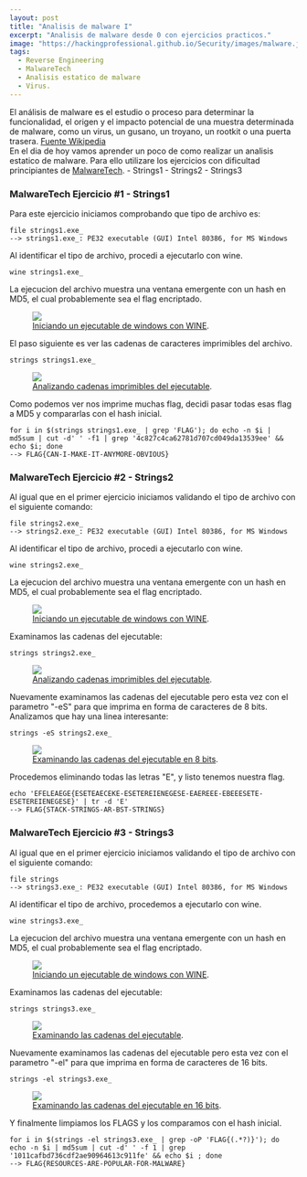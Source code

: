 ```yaml
---
layout: post
title: "Analisis de malware I"
excerpt: "Analisis de malware desde 0 con ejercicios practicos."
image: "https://hackingprofessional.github.io/Security/images/malware.jpg"
tags: 
  - Reverse Engineering
  - MalwareTech
  - Analisis estatico de malware
  - Virus.
---
```


El análisis de malware es el estudio o proceso para determinar la funcionalidad, el origen y el impacto potencial de una muestra determinada de malware, como un virus, un gusano, un troyano, un rootkit o una puerta trasera.
[Fuente Wikipedia](https://es.wikipedia.org/wiki/An%C3%A1lisis_de_malware)  
En el dia de hoy vamos aprender un poco de como realizar un analisis estatico de malware.
Para ello utilizare los ejercicios con dificultad principiantes de [MalwareTech](https://www.malwaretech.com/beginner-malware-reversing-challenges).
	- Strings1
	- Strings2
	- Strings3

### MalwareTech Ejercicio #1 - **Strings1**
Para este ejercicio iniciamos comprobando que tipo de archivo es:

```shell
file strings1.exe_
--> strings1.exe_: PE32 executable (GUI) Intel 80386, for MS Windows
```

Al identificar el tipo de archivo, procedi a ejecutarlo con wine.

```shell
wine strings1.exe_
```

La ejecucion del archivo muestra una ventana emergente con un hash en MD5, el cual probablemente sea el flag encriptado.

<figure>
  <img src="https://hackingprofessional.github.io/Security/images/MalwExec1.png">
	<figcaption>
    <a href="https://hackingprofessional.github.io/Security/images/MalwExec1.png" title="Ejecucion del archivo con WINE">Iniciando un ejecutable de windows con WINE</a>.
  </figcaption>
</figure>

El paso siguiente es ver las cadenas de caracteres imprimibles del archivo.

```shell
strings strings1.exe_
```

<figure>
  <img src="https://hackingprofessional.github.io/Security/images/MalwStringsFile1.png">
	<figcaption>
    <a href="https://hackingprofessional.github.io/Security/images/MalwStringsFile1.png" title="Uso del comando strings">Analizando cadenas imprimibles del ejecutable</a>.
  </figcaption>
</figure>

Como podemos ver nos imprime muchas flag, decidi pasar todas esas flag a MD5 y compararlas con el hash inicial.

```shell
for i in $(strings strings1.exe_ | grep 'FLAG'); do echo -n $i | md5sum | cut -d' ' -f1 | grep '4c827c4ca62781d707cd049da13539ee' && echo $i; done
--> FLAG{CAN-I-MAKE-IT-ANYMORE-OBVIOUS}
```

### MalwareTech Ejercicio #2 - **Strings2**
Al igual que en el primer ejercicio iniciamos validando el tipo de archivo con el siguiente comando:

```shell
file strings2.exe_
--> strings2.exe_: PE32 executable (GUI) Intel 80386, for MS Windows
```

Al identificar el tipo de archivo, procedi a ejecutarlo con wine.

```shell
wine strings2.exe_
```

La ejecucion del archivo muestra una ventana emergente con un hash en MD5, el cual probablemente sea el flag encriptado.

<figure>
  <img src="https://hackingprofessional.github.io/Security/images/MalwExec2.png">
	<figcaption>
    <a href="https://hackingprofessional.github.io/Security/images/MalwExec2.png" title="Ejecucion del archivo con WINE">Iniciando un ejecutable de windows con WINE</a>.
  </figcaption>
</figure>

Examinamos las cadenas del ejecutable:

```shell
strings strings2.exe_
```

<figure>
  <img src="https://hackingprofessional.github.io/Security/images/MalwStringsFile2.png">
	<figcaption>
    <a href="https://hackingprofessional.github.io/Security/images/MalwStringsFile2.png" title="Uso del comando strings">Analizando cadenas imprimibles del ejecutable</a>.
  </figcaption>
</figure>

Nuevamente examinamos las cadenas del ejecutable pero esta vez con el parametro "-eS" para que imprima en forma de caracteres de 8 bits.
Analizamos que hay una linea interesante:

```shell
strings -eS strings2.exe_
```
<figure>
  <img src="https://hackingprofessional.github.io/Security/images/MalwStrings2File2.png">
	<figcaption>
    <a href="https://hackingprofessional.github.io/Security/images/MalwStrings2File2.png" title="Uso del comando strings con parametros">Examinando las cadenas del ejecutable en 8 bits</a>.
  </figcaption>
</figure>

Procedemos eliminando todas las letras "E", y listo tenemos nuestra flag.

```shell
echo 'EFELEAEGE{ESETEAECEKE-ESETEREIENEGESE-EAEREEE-EBEEESETE-ESETEREIENEGESE}' | tr -d 'E'
--> FLAG{STACK-STRINGS-AR-BST-STRINGS}
```

### MalwareTech Ejercicio #3 - **Strings3**
Al igual que en el primer ejercicio iniciamos validando el tipo de archivo con el siguiente comando:

```shell
file strings
--> strings3.exe_: PE32 executable (GUI) Intel 80386, for MS Windows
```

Al identificar el tipo de archivo, procedemos a ejecutarlo con wine.

```shell
wine strings3.exe_
```

La ejecucion del archivo muestra una ventana emergente con un hash en MD5, el cual probablemente sea el flag encriptado.

<figure>
  <img src="https://hackingprofessional.github.io/Security/images/MalwExec3.png">
	<figcaption>
    <a href="https://hackingprofessional.github.io/Security/images/MalwExec3.png" title="Ejecucion del archivo con WINE">Iniciando un ejecutable de windows con WINE</a>.
  </figcaption>
</figure>

Examinamos las cadenas del ejecutable:

```shell
strings strings3.exe_
```

<figure>
  <img src="https://hackingprofessional.github.io/Security/images/MalwStringsFile3.png">
	<figcaption>
    <a href="https://hackingprofessional.github.io/Security/images/MalwStringsFile3.png" title="Uso del comando strings">Examinando las cadenas del ejecutable</a>.
  </figcaption>
</figure>

Nuevamente examinamos las cadenas del ejecutable pero esta vez con el parametro "-el" para que imprima en forma de caracteres de 16 bits.

```shell
strings -el strings3.exe_
```
<figure>
  <img src="https://hackingprofessional.github.io/Security/images/MalwStrings3File3.png">
	<figcaption>
    <a href="https://hackingprofessional.github.io/Security/images/MalwStrings3File3" title="Uso del comando strings con parametros">Examinando las cadenas del ejecutable en 16 bits</a>.
  </figcaption>
</figure>

Y finalmente limpiamos los FLAGS y los comparamos con el hash inicial.
```shell
for i in $(strings -el strings3.exe_ | grep -oP 'FLAG{(.*?)}'); do echo -n $i | md5sum | cut -d' ' -f 1 | grep '1011cafbd736cdf2ae90964613c911fe' && echo $i ; done
--> FLAG{RESOURCES-ARE-POPULAR-FOR-MALWARE}
```
